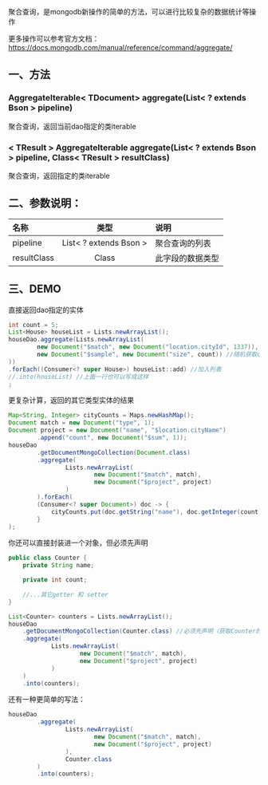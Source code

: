 聚合查询，是mongodb新操作的简单的方法，可以进行比较复杂的数据统计等操作

更多操作可以参考官方文档：https://docs.mongodb.com/manual/reference/command/aggregate/

## 一、方法

### AggregateIterable< TDocument> aggregate(List< ? extends Bson > pipeline)

聚合查询，返回当前dao指定的类iterable

### < TResult > AggregateIterable<TResult> aggregate(List< ? extends Bson > pipeline, Class< TResult > resultClass)

聚合查询，返回指定的类iterable


## 二、参数说明：

| 名称 | 类型 | 说明 |
| :-- | :--: | :-- |
| pipeline | List< ? extends Bson > | 聚合查询的列表 |
| resultClass | Class | 此字段的数据类型 |




## 三、DEMO

直接返回dao指定的实体
``` java
int count = 5;
List<House> houseList = Lists.newArrayList();
houseDao.aggregate(Lists.newArrayList(
        new Document("$match", new Document("location.cityId", 1337)), //筛选条件，这里不能用Filters!
        new Document("$sample", new Document("size", count)) //随机获取count个记录
))
.forEach((Consumer<? super House>) houseList::add) //加入列表
//.into(houseList) //上面一行也可以写成这样
;
```

更复杂计算，返回的其它类型实体的结果

``` java
Map<String, Integer> cityCounts = Maps.newHashMap();
Document match = new Document("type", 1);
Document project = new Document("name", "$location.cityName")
        .append("count", new Document("$sum", 1));
houseDao
        .getDocumentMongoCollection(Document.class)
        .aggregate(
                Lists.newArrayList(
                        new Document("$match", match),
                        new Document("$project", project)
                )
        ).forEach(
        (Consumer<? super Document>) doc -> {
            cityCounts.put(doc.getString("name"), doc.getInteger(count));
        }
);
```

你还可以直接封装进一个对象，但必须先声明

``` java
public class Counter {
    private String name;

    private int count;
    
    //...其它getter 和 setter
}
```

``` java
List<Counter> counters = Lists.newArrayList();
houseDao
    .getDocumentMongoCollection(Counter.class) //必须先声明（获取Counter的YCollection实例）
    .aggregate(
            Lists.newArrayList(
                    new Document("$match", match),
                    new Document("$project", project)
            )
    )
    .into(counters);
```

还有一种更简单的写法：


``` java
houseDao
        .aggregate(
                Lists.newArrayList(
                        new Document("$match", match),
                        new Document("$project", project)
                ),
                Counter.class
        )
        .into(counters);
```









